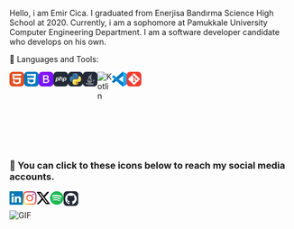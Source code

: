 Hello, i am Emir Cica. I graduated from Enerjisa Bandırma Science High School at 2020. Currently, i am a sophomore at Pamukkale University Computer Engineering Department.
I am a software developer candidate who develops on his own.

🔧 Languages and Tools:



[<img align="left" alt="HTML" width="26px" src="https://github.com/tandpfun/skill-icons/blob/main/icons/HTML.svg" />][HTML]
[<img align="left" alt="CSS" width="26px" src="https://github.com/tandpfun/skill-icons/blob/main/icons/CSS.svg" />][CSS]
[<img align="left" alt="Bootstrap" width="26px" src="https://github.com/tandpfun/skill-icons/blob/main/icons/Bootstrap.svg" />][Bootstrap]
[<img align="left" alt="PHP" width="26px" src="https://github.com/tandpfun/skill-icons/blob/main/icons/PHP-Dark.svg" />][PHP]
[<img align="left" alt="Python" width="26px" src="https://github.com/tandpfun/skill-icons/blob/main/icons/Python-Dark.svg" />][Python]
[<img align="left" alt="Java" width="26px" src="https://github.com/tandpfun/skill-icons/blob/main/icons/Java-Dark.svg" />][Java]
[<img align="left" alt="Kotlin" width="26px" src="https://upload.wikimedia.org/wikipedia/commons/0/06/Kotlin_Icon.svg" />][Kotlin]
[<img align="left" alt="Visual Studio Code" width="26px" src="https://raw.githubusercontent.com/github/explore/80688e429a7d4ef2fca1e82350fe8e3517d3494d/topics/visual-studio-code/visual-studio-code.png" />][vsCode]
[<img align="left" alt="Git" width="26px" src="https://github.com/tandpfun/skill-icons/blob/main/icons/Git.svg" />][Git]




<br/>
<br/>
<br />

[HTML]: https://html.com
[CSS]: https://css3.com
[Git]: https://git-scm.com
[Bootstrap]: https://getbootstrap.com
[vsCode]: https://code.visualstudio.com/

[Python]: https://www.python.org
[Java]: https://www.java.com/
[Kotlin]: https://kotlinlang.org
[PHP]: https://www.php.net
<br/>
<br/>
<br />
<br />
### 📩 You can click to these icons below to reach my social media accounts.

[<img align="left" height="24" width="24px" src="https://github.com/CLorant/readme-social-icons/blob/main/medium/colored/linkedin.svg" />][linkedin]
[<img align="left" height="24" width="24px" src="https://github.com/CLorant/readme-social-icons/blob/main/medium/colored/instagram.svg" />][instagram]
[<img align="left" height="24" width="24px" src="https://github.com/CLorant/readme-social-icons/blob/main/medium/colored/twitter-x.svg" />][x]
[<img align="left" height="24" width="24px" src="https://github.com/CLorant/readme-social-icons/blob/main/medium/colored/spotify.svg" />][spotify]
[<img align="left" alt="GitHub" width="26px" src="https://github.com/tandpfun/skill-icons/blob/main/icons/Github-Dark.svg" />][github]






<br />


[instagram]: https://www.instagram.com/emircica/
[linkedin]: https://www.linkedin.com/in/emircica-2848a0218/
[x]: https://x.com/emircica
[spotify]: https://open.spotify.com/user/shadowemir121?si=563b4e51c4684578
[github]: https://github.com/DrXendria

<br />



<img align="left" alt="GIF" src="https://github.com/abhisheknaiidu/abhisheknaiidu/blob/master/code.gif?raw=true" width="500" height="320" />























